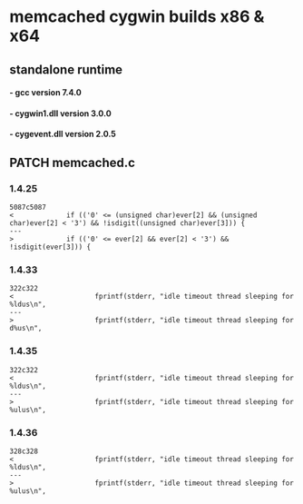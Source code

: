 # memcached cygwin builds x86 & x64 
## standalone runtime
####  - gcc version 7.4.0
####  - cygwin1.dll version 3.0.0
####  - cygevent.dll version 2.0.5

## PATCH memcached.c
### 1.4.25

    5087c5087
    <             if (('0' <= (unsigned char)ever[2] && (unsigned char)ever[2] < '3') && !isdigit((unsigned char)ever[3])) {
    ---
    >             if (('0' <= ever[2] && ever[2] < '3') && !isdigit(ever[3])) {

### 1.4.33

    322c322
    <                    fprintf(stderr, "idle timeout thread sleeping for %ldus\n",
    ---
    >                    fprintf(stderr, "idle timeout thread sleeping for d%us\n",

### 1.4.35

    322c322
    <                    fprintf(stderr, "idle timeout thread sleeping for %ldus\n",
    ---
    >                    fprintf(stderr, "idle timeout thread sleeping for %ulus\n",

### 1.4.36

    328c328
    <                    fprintf(stderr, "idle timeout thread sleeping for %ldus\n",
    ---
    >                    fprintf(stderr, "idle timeout thread sleeping for %ulus\n", 